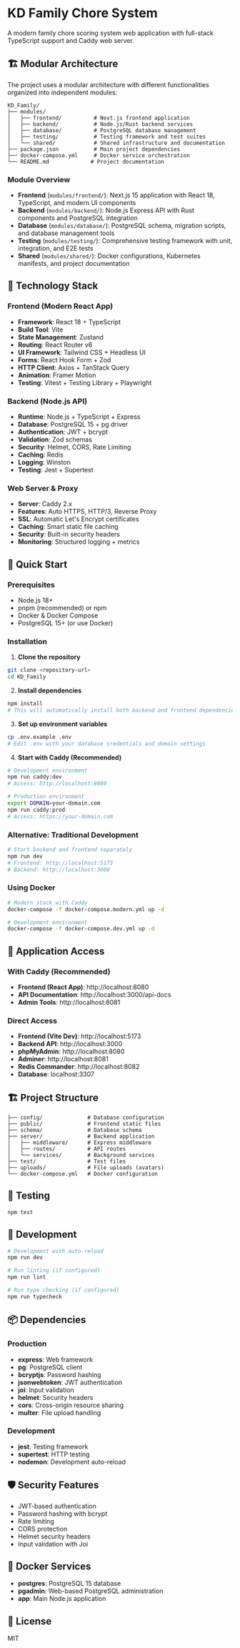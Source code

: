 # KD Family Chore System

A modern family chore scoring system web application with full-stack TypeScript support and Caddy web server.

## 🏗️ Modular Architecture

The project uses a modular architecture with different functionalities organized into independent modules:

```
KD_Family/
├── modules/
│   ├── frontend/          # Next.js frontend application
│   ├── backend/           # Node.js/Rust backend services
│   ├── database/          # PostgreSQL database management
│   ├── testing/           # Testing framework and test suites
│   └── shared/            # Shared infrastructure and documentation
├── package.json           # Main project dependencies
├── docker-compose.yml     # Docker service orchestration
└── README.md             # Project documentation
```

### Module Overview

- **Frontend** (`modules/frontend/`): Next.js 15 application with React 18, TypeScript, and modern UI components
- **Backend** (`modules/backend/`): Node.js Express API with Rust components and PostgreSQL integration
- **Database** (`modules/database/`): PostgreSQL schema, migration scripts, and database management tools
- **Testing** (`modules/testing/`): Comprehensive testing framework with unit, integration, and E2E tests
- **Shared** (`modules/shared/`): Docker configurations, Kubernetes manifests, and project documentation

## 🚀 Technology Stack

### Frontend (Modern React App)
- **Framework**: React 18 + TypeScript
- **Build Tool**: Vite
- **State Management**: Zustand
- **Routing**: React Router v6
- **UI Framework**: Tailwind CSS + Headless UI
- **Forms**: React Hook Form + Zod
- **HTTP Client**: Axios + TanStack Query
- **Animation**: Framer Motion
- **Testing**: Vitest + Testing Library + Playwright

### Backend (Node.js API)
- **Runtime**: Node.js + TypeScript + Express
- **Database**: PostgreSQL 15 + pg driver
- **Authentication**: JWT + bcrypt
- **Validation**: Zod schemas
- **Security**: Helmet, CORS, Rate Limiting
- **Caching**: Redis
- **Logging**: Winston
- **Testing**: Jest + Supertest

### Web Server & Proxy
- **Server**: Caddy 2.x
- **Features**: Auto HTTPS, HTTP/3, Reverse Proxy
- **SSL**: Automatic Let's Encrypt certificates
- **Caching**: Smart static file caching
- **Security**: Built-in security headers
- **Monitoring**: Structured logging + metrics

## 🚀 Quick Start

### Prerequisites
- Node.js 18+
- pnpm (recommended) or npm
- Docker & Docker Compose
- PostgreSQL 15+ (or use Docker)

### Installation

1. **Clone the repository**
```bash
git clone <repository-url>
cd KD_Family
```

2. **Install dependencies**
```bash
npm install
# This will automatically install both backend and frontend dependencies
```

3. **Set up environment variables**
```bash
cp .env.example .env
# Edit .env with your database credentials and domain settings
```

4. **Start with Caddy (Recommended)**
```bash
# Development environment
npm run caddy:dev
# Access: http://localhost:8080

# Production environment
export DOMAIN=your-domain.com
npm run caddy:prod
# Access: https://your-domain.com
```

### Alternative: Traditional Development
```bash
# Start backend and frontend separately
npm run dev
# Frontend: http://localhost:5173
# Backend: http://localhost:3000
```

### Using Docker
```bash
# Modern stack with Caddy
docker-compose -f docker-compose.modern.yml up -d

# Development environment
docker-compose -f docker-compose.dev.yml up -d
```

## 📱 Application Access

### With Caddy (Recommended)
- **Frontend (React App)**: http://localhost:8080
- **API Documentation**: http://localhost:3000/api-docs
- **Admin Tools**: http://localhost:8081

### Direct Access
- **Frontend (Vite Dev)**: http://localhost:5173
- **Backend API**: http://localhost:3000
- **phpMyAdmin**: http://localhost:8080
- **Adminer**: http://localhost:8081
- **Redis Commander**: http://localhost:8082
- **Database**: localhost:3307

## 🏗️ Project Structure

```
├── config/              # Database configuration
├── public/              # Frontend static files
├── schema/              # Database schema
├── server/              # Backend application
│   ├── middleware/      # Express middleware
│   ├── routes/          # API routes
│   └── services/        # Background services
├── test/                # Test files
├── uploads/             # File uploads (avatars)
└── docker-compose.yml   # Docker configuration
```

## 🧪 Testing

```bash
npm test
```

## 🔧 Development

```bash
# Development with auto-reload
npm run dev

# Run linting (if configured)
npm run lint

# Run type checking (if configured)
npm run typecheck
```

## 📦 Dependencies

### Production
- **express**: Web framework
- **pg**: PostgreSQL client
- **bcryptjs**: Password hashing
- **jsonwebtoken**: JWT authentication
- **joi**: Input validation
- **helmet**: Security headers
- **cors**: Cross-origin resource sharing
- **multer**: File upload handling

### Development
- **jest**: Testing framework
- **supertest**: HTTP testing
- **nodemon**: Development auto-reload

## 🛡️ Security Features

- JWT-based authentication
- Password hashing with bcrypt
- Rate limiting
- CORS protection
- Helmet security headers
- Input validation with Joi

## 🐳 Docker Services

- **postgres**: PostgreSQL 15 database
- **pgadmin**: Web-based PostgreSQL administration
- **app**: Main Node.js application

## 📝 License

MIT